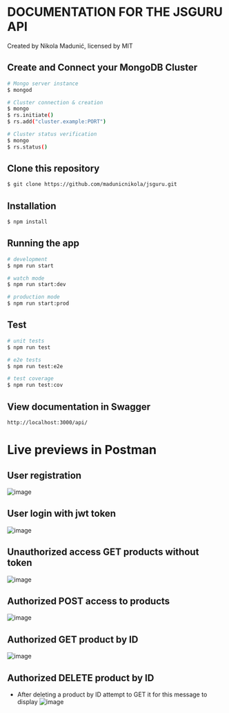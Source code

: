 # DOCUMENTATION FOR THE JSGURU API
Created by Nikola Madunić, licensed by MIT

## Create and Connect your MongoDB Cluster
```bash
# Mongo server instance
$ mongod

# Cluster connection & creation
$ mongo
$ rs.initiate()
$ rs.add("cluster.example:PORT")

# Cluster status verification
$ mongo
$ rs.status()
```

## Clone this repository
```bash
$ git clone https://github.com/madunicnikola/jsguru.git
```

## Installation

```bash
$ npm install
```

## Running the app

```bash
# development
$ npm run start

# watch mode
$ npm run start:dev

# production mode
$ npm run start:prod
```

## Test

```bash
# unit tests
$ npm run test

# e2e tests
$ npm run test:e2e

# test coverage
$ npm run test:cov
```

## View documentation in Swagger
```
http://localhost:3000/api/
```

# Live previews in Postman

## User registration
![image](https://github.com/madunicnikola/jsguru/assets/104438853/4113cd74-894e-42ad-87f4-bb6ac05c53cb)

## User login with jwt token
![image](https://github.com/madunicnikola/jsguru/assets/104438853/5724e677-4797-41cc-8753-c05ee78d3449)

## Unauthorized access GET products without token
![image](https://github.com/madunicnikola/jsguru/assets/104438853/2f3cf8c6-c09a-4135-a2fb-63ba14c6abb5)

## Authorized POST access to products
![image](https://github.com/madunicnikola/jsguru/assets/104438853/74cfee0c-f273-4e28-a681-f767ec70e239)

## Authorized GET product by ID 
![image](https://github.com/madunicnikola/jsguru/assets/104438853/f1a5d72c-b04f-4069-ad55-d0c990b5e97a)

## Authorized DELETE product by ID
- After deleting a product by ID attempt to GET it for this message to display
![image](https://github.com/madunicnikola/jsguru/assets/104438853/54dd7434-7488-4609-b7b9-706eef172e40)


